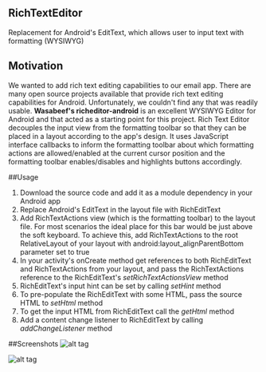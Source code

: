 ## RichTextEditor
Replacement for Android's EditText, which allows user to input text with formatting (WYSIWYG)

## Motivation
We wanted to add rich text editing capabilities to our email app.
There are many open source projects available that provide rich text editing capabilities for Android. Unfortunately, we couldn't find any that was readily usable.
**Wasabeef's richeditor-android** is an excellent WYSIWYG Editor for Android and that acted as a starting point for this project.
Rich Text Editor decouples the input view from the formatting toolbar so that they can be placed in a layout according to the app's design.
It uses JavaScript interface callbacks to inform the formatting toolbar about which formatting actions are allowed/enabled at the current cursor position and the formatting toolbar enables/disables and highlights buttons accordingly.

##Usage
1. Download the source code and add it as a module dependency in your Android app
2. Replace Android's EditText in the layout file with RichEditText
3. Add RichTextActions view (which is the formatting toolbar) to the layout file. For most scenarios the ideal place for this bar would be just above the soft keyboard. To achieve this, add RichTextActions to the root RelativeLayout of your layout with android:layout_alignParentBottom parameter set to true
4. In your activity's onCreate method get references to both RichEditText and RichTextActions from your layout, and pass the RichTextActions reference to the RichEditText's *setRichTextActionsView* method
5. RichEditText's input hint can be set by calling *setHint* method
6. To pre-populate the RichEditText with some HTML, pass the source HTML to *setHtml* method
7. To get the input HTML from RichEditText call the *getHtml* method
8. Add a content change listener to RichEditText by calling *addChangeListener* method

##Screenshots
![alt tag](https://github.com/akshaydugar/RichTextEditor/blob/master/screenshots/Screenshot1.png)

![alt tag](https://github.com/akshaydugar/RichTextEditor/blob/master/screenshots/Screenshot2.png)
